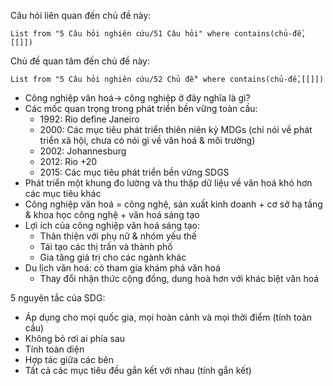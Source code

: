 Câu hỏi liên quan đến chủ đề này:
```dataview
List from "5 Câu hỏi nghiên cứu/51 Câu hỏi" where contains(chủ-đề,[[]]) 
```

Chủ đề quan tâm đến chủ đề này:
```dataview
List from "5 Câu hỏi nghiên cứu/52 Chủ đề" where contains(chủ-đề,[[]]) 
```
-   Công nghiệp văn hoá→ công nghiệp ở đây nghĩa là gì?
-   Các mốc quan trọng trong phát triển bền vững toàn cầu:
    -   1992: Rio define Janeiro
    -   2000: Các mục tiêu phát triển thiên niên kỷ MDGs (chỉ nói về phát triển xã hội, chưa có nói gì về văn hoá & môi trường)
    -   2002: Johannesburg
    -   2012: Rio +20
    -   2015: Các mục tiêu phát triển bền vững SDGS
-   Phát triển một khung đo lường và thu thập dữ liệu về văn hoá khó hơn các mục tiêu khác
-   Công nghiệp văn hoá = công nghệ, sản xuất kinh doanh + cơ sở hạ tầng & khoa học công nghệ + văn hoá sáng tạo
-   Lợi ích của công nghiệp văn hoá sáng tạo:
    -   Thân thiện với phụ nữ & nhóm yếu thế
    -   Tái tạo các thị trấn và thành phố
    -   Gia tăng giá trị cho các ngành khác
-   Du lịch văn hoá: có tham gia khám phá văn hoá
    -   Thay đổi nhận thức cộng đồng, dung hoà hơn với khác biệt văn hoá

5 nguyên tắc của SDG:
- Áp dụng cho mọi quốc gia, mọi hoàn cảnh và mọi thời điểm (tính toàn cầu) 
- Không bỏ rơi ai phía sau
- Tính toàn diện
- Hợp tác giữa các bên
- Tất cả các mục tiêu đều gắn kết với nhau (tính gắn kết) 